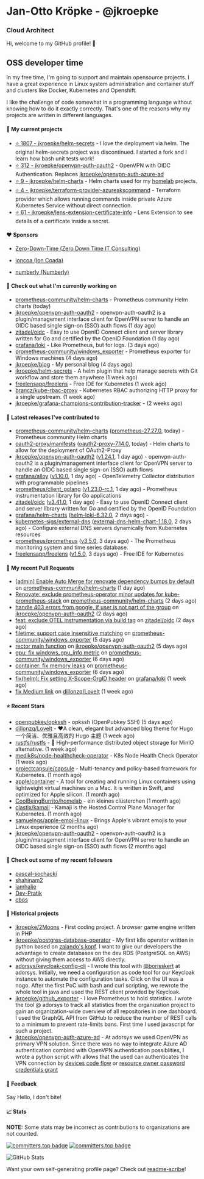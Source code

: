 # Jan-Otto Kröpke - @jkroepke
### Cloud Architect 

Hi, welcome to my GitHub profile! 👋

## OSS developer time
In my free time, I'm going to support and maintain opensource projects. I have a great experience in Linux system administration and container stuff and clusters like Docker, Kubernetes and Openshift.

I like the challenge of code somewhat in a programming language without knowing how to do it exactly correctly. That's one of the reasons why my projects are written in different languages.

#### 🌱 My current projects
- [⭐️ 1807 - jkroepke/helm-secrets](https://github.com/jkroepke/helm-secrets) - I love the deployment via helm. The original helm-secrets project was discontinued. I started a fork and I learn how bash unit tests work!
- [⭐️ 312 - jkroepke/openvpn-auth-oauth2](https://github.com/jkroepke/openvpn-auth-oauth2) - OpenVPN with OIDC Authentication. Replaces  [jkroepke/openvpn-auth-azure-ad](https://github.com/jkroepke/openvpn-auth-azure-ad) 
- [⭐️ 9 - jkroepke/helm-charts](https://github.com/jkroepke/helm-charts) - Helm charts used for my [homelab](https://github.com/jkroepke/homelab) projects.
- [⭐️ 4 - jkroepke/terraform-provider-azureakscommand](https://github.com/jkroepke/terraform-provider-azureakscommand) - Terraform provider which allows running commands inside private Azure Kubernetes Service without direct connection.
- [⭐️ 61 - jkroepke/lens-extension-certificate-info](https://github.com/jkroepke/lens-extension-certificate-info) - Lens Extension to see details of a certificate inside a secret.

#### ❤️ Sponsors

- [Zero-Down-Time (Zero Down Time IT Consulting)](https://github.com/Zero-Down-Time)

- [ioncoa (Ion Coada)](https://github.com/ioncoa)

- [numberly (Numberly)](https://github.com/numberly)


#### 👷 Check out what I'm currently working on

- [prometheus-community/helm-charts](https://github.com/prometheus-community/helm-charts) - Prometheus community Helm charts (today)
- [jkroepke/openvpn-auth-oauth2](https://github.com/jkroepke/openvpn-auth-oauth2) - openvpn-auth-oauth2 is a plugin/management interface client for OpenVPN server to handle an OIDC based single sign-on (SSO) auth flows (1 day ago)
- [zitadel/oidc](https://github.com/zitadel/oidc) - Easy to use OpenID Connect client and server library written for Go and certified by the OpenID Foundation (1 day ago)
- [grafana/loki](https://github.com/grafana/loki) - Like Prometheus, but for logs. (3 days ago)
- [prometheus-community/windows_exporter](https://github.com/prometheus-community/windows_exporter) - Prometheus exporter for Windows machines (4 days ago)
- [jkroepke/blog](https://github.com/jkroepke/blog) - My personal blog (4 days ago)
- [jkroepke/helm-secrets](https://github.com/jkroepke/helm-secrets) - A helm plugin that help manage secrets with Git workflow and store them anywhere (1 week ago)
- [freelensapp/freelens](https://github.com/freelensapp/freelens) - Free IDE for Kubernetes (1 week ago)
- [brancz/kube-rbac-proxy](https://github.com/brancz/kube-rbac-proxy) - Kubernetes RBAC authorizing HTTP proxy for a single upstream. (1 week ago)
- [jkroepke/grafana-champions-contribution-tracker](https://github.com/jkroepke/grafana-champions-contribution-tracker) -  (2 weeks ago)

#### 🔭 Latest releases I've contributed to

- [prometheus-community/helm-charts](https://github.com/prometheus-community/helm-charts) ([prometheus-27.27.0](https://github.com/prometheus-community/helm-charts/releases/tag/prometheus-27.27.0), today) - Prometheus community Helm charts
- [oauth2-proxy/manifests](https://github.com/oauth2-proxy/manifests) ([oauth2-proxy-7.14.0](https://github.com/oauth2-proxy/manifests/releases/tag/oauth2-proxy-7.14.0), today) - Helm charts to allow for the deployment of OAuth2-Proxy
- [jkroepke/openvpn-auth-oauth2](https://github.com/jkroepke/openvpn-auth-oauth2) ([v1.24.1](https://github.com/jkroepke/openvpn-auth-oauth2/releases/tag/v1.24.1), 1 day ago) - openvpn-auth-oauth2 is a plugin/management interface client for OpenVPN server to handle an OIDC based single sign-on (SSO) auth flows
- [grafana/alloy](https://github.com/grafana/alloy) ([v1.10.0](https://github.com/grafana/alloy/releases/tag/v1.10.0), 1 day ago) - OpenTelemetry Collector distribution with programmable pipelines
- [prometheus/client_golang](https://github.com/prometheus/client_golang) ([v1.23.0-rc.1](https://github.com/prometheus/client_golang/releases/tag/v1.23.0-rc.1), 1 day ago) - Prometheus instrumentation library for Go applications
- [zitadel/oidc](https://github.com/zitadel/oidc) ([v3.41.0](https://github.com/zitadel/oidc/releases/tag/v3.41.0), 1 day ago) - Easy to use OpenID Connect client and server library written for Go and certified by the OpenID Foundation
- [grafana/helm-charts](https://github.com/grafana/helm-charts) ([helm-loki-6.32.0](https://github.com/grafana/helm-charts/releases/tag/helm-loki-6.32.0), 2 days ago) - 
- [kubernetes-sigs/external-dns](https://github.com/kubernetes-sigs/external-dns) ([external-dns-helm-chart-1.18.0](https://github.com/kubernetes-sigs/external-dns/releases/tag/external-dns-helm-chart-1.18.0), 2 days ago) - Configure external DNS servers dynamically from Kubernetes resources
- [prometheus/prometheus](https://github.com/prometheus/prometheus) ([v3.5.0](https://github.com/prometheus/prometheus/releases/tag/v3.5.0), 3 days ago) - The Prometheus monitoring system and time series database.
- [freelensapp/freelens](https://github.com/freelensapp/freelens) ([v1.5.0](https://github.com/freelensapp/freelens/releases/tag/v1.5.0), 3 days ago) - Free IDE for Kubernetes

#### 🔨 My recent Pull Requests

- [[admin] Enable Auto Merge for renovate dependency bumps by default](https://github.com/prometheus-community/helm-charts/pull/5897) on [prometheus-community/helm-charts](https://github.com/prometheus-community/helm-charts) (1 day ago)
- [Renovate: exclude prometheus-operator minor updates for kube-prometheus-stack](https://github.com/prometheus-community/helm-charts/pull/5891) on [prometheus-community/helm-charts](https://github.com/prometheus-community/helm-charts) (2 days ago)
- [handle 403 errors from google, if user is not part of the group](https://github.com/jkroepke/openvpn-auth-oauth2/pull/554) on [jkroepke/openvpn-auth-oauth2](https://github.com/jkroepke/openvpn-auth-oauth2) (2 days ago)
- [feat: exclude OTEL instrumentation via build tag](https://github.com/zitadel/oidc/pull/770) on [zitadel/oidc](https://github.com/zitadel/oidc) (2 days ago)
- [filetime: support case insensitive matching](https://github.com/prometheus-community/windows_exporter/pull/2132) on [prometheus-community/windows_exporter](https://github.com/prometheus-community/windows_exporter) (5 days ago)
- [rector main function](https://github.com/jkroepke/openvpn-auth-oauth2/pull/553) on [jkroepke/openvpn-auth-oauth2](https://github.com/jkroepke/openvpn-auth-oauth2) (5 days ago)
- [gpu: fix windows_gpu_info metric](https://github.com/prometheus-community/windows_exporter/pull/2130) on [prometheus-community/windows_exporter](https://github.com/prometheus-community/windows_exporter) (6 days ago)
- [container: fix memory leaks](https://github.com/prometheus-community/windows_exporter/pull/2129) on [prometheus-community/windows_exporter](https://github.com/prometheus-community/windows_exporter) (6 days ago)
- [fix(helm): Fix setting X-Scope-OrgID header](https://github.com/grafana/loki/pull/18414) on [grafana/loki](https://github.com/grafana/loki) (1 week ago)
- [fix Medium link](https://github.com/dillonzq/LoveIt/pull/985) on [dillonzq/LoveIt](https://github.com/dillonzq/LoveIt) (1 week ago)

#### ⭐ Recent Stars

- [openpubkey/opkssh](https://github.com/openpubkey/opkssh) - opkssh (OpenPubkey SSH) (5 days ago)
- [dillonzq/LoveIt](https://github.com/dillonzq/LoveIt) - ❤️A clean, elegant but advanced blog theme for Hugo 一个简洁、优雅且高效的 Hugo 主题 (1 week ago)
- [rustfs/rustfs](https://github.com/rustfs/rustfs) - 🚀 High-performance distributed object storage for MinIO  alternative. (1 week ago)
- [medik8s/node-healthcheck-operator](https://github.com/medik8s/node-healthcheck-operator) - K8s Node Health Check Operator (1 week ago)
- [projectcapsule/capsule](https://github.com/projectcapsule/capsule) - Multi-tenancy and policy-based framework for Kubernetes. (1 month ago)
- [apple/container](https://github.com/apple/container) - A tool for creating and running Linux containers using lightweight virtual machines on a Mac. It is written in Swift, and optimized for Apple silicon.  (1 month ago)
- [CoolBeingBurrito/homelab](https://github.com/CoolBeingBurrito/homelab) - ein kleines clüsterchen (1 month ago)
- [clastix/kamaji](https://github.com/clastix/kamaji) - Kamaji is the Hosted Control Plane Manager for Kubernetes. (1 month ago)
- [samuelngs/apple-emoji-linux](https://github.com/samuelngs/apple-emoji-linux) - Brings Apple's vibrant emojis to your Linux experience (2 months ago)
- [jkroepke/openvpn-auth-oauth2](https://github.com/jkroepke/openvpn-auth-oauth2) - openvpn-auth-oauth2 is a plugin/management interface client for OpenVPN server to handle an OIDC based single sign-on (SSO) auth flows (2 months ago)

#### 👯 Check out some of my recent followers

- [pascal-sochacki](https://github.com/pascal-sochacki)
- [shahinam2](https://github.com/shahinam2)
- [iamhalje](https://github.com/iamhalje)
- [Dev-Pratik](https://github.com/Dev-Pratik)
- [cbos](https://github.com/cbos)

#### 📜 Historical projects
- [jkroepke/2Moons](https://github.com/jkroepke/2Moons) - First coding project. A browser game engine written in PHP
- [jkroepke/postgres-database-operator](https://github.com/jkroepke/postgres-database-operator) - My first k8s operator written in python based on [zalando's kopf](https://github.com/zalando-incubator/kopf). I want to give our developers the advantage to create databases on the dev RDS (PostgreSQL on AWS) without giving them access to AWS directly.
- [adorsys/keycloak-config-cli](https://github.com/adorsys/keycloak-config-cli) - I wrote this tool with [@borisskert](https://github.com/borisskert) at adorsys. Initially, we need a configuration as code tool for our Keycloak instance to automate the configuration tasks. Click on the UI was a nogo. After the first PoC with bash and curl scripting, we rewrote the whole tool in java and used the REST client provided by Keycloak.
- [jkroepke/github_exporter](https://github.com/jkroepke/github_exporter) - I love Prometheus to hold statistics. I wrote the tool @ adorsys to track all statistics from the organization project to gain an organization-wide overview of all repositories in one dashboard. I used the GraphQL API from GitHub to reduce the number of REST calls to a minimum to prevent rate-limits bans. First time I used javascript for such a project.
- [jkroepke/openvpn-auth-azure-ad](https://github.com/jkroepke/openvpn-auth-azure-ad) - At adorsys we used OpenVPN as primary VPN solution. Since there was no way to integrate Azure AD authentication combind with OpenVPN authentication possiblities, I wrote a python script with allows that the used can authenticates the VPN connection by [devices code flow](https://docs.microsoft.com/en-us/azure/active-directory/develop/v2-oauth2-device-code) or [resource owner password credentials grant](https://docs.microsoft.com/en-us/azure/active-directory/develop/v2-oauth-ropc)

#### 💬 Feedback

Say Hello, I don't bite!

#### 📈 Stats

**NOTE:** Some stats may be incorrect as contributions to organizations
are not counted.

[![committers.top badge](https://user-badge.committers.top/germany/jkroepke.svg)](https://user-badge.committers.top/germany/jkroepke)
[![committers.top badge](https://user-badge.committers.top/germany_public/jkroepke.svg)](https://user-badge.committers.top/germany_public/jkroepke)

![GitHub Stats](https://github-readme-stats.vercel.app/api?username=jkroepke&count_private=false&theme=tokyonight&show_icons=true)

Want your own self-generating profile page? Check out [readme-scribe](https://github.com/muesli/readme-scribe)!

